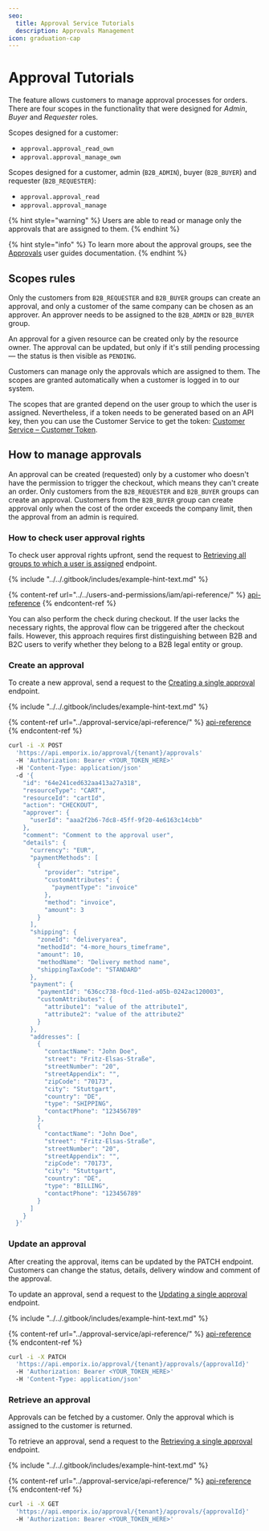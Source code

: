 ```yaml
---
seo:
  title: Approval Service Tutorials
  description: Approvals Management
icon: graduation-cap
---
```


# Approval Tutorials

The feature allows customers to manage approval processes for orders.
There are four scopes in the functionality that were designed for *Admin*, *Buyer* and *Requester* roles.

Scopes designed for a customer:

* `approval.approval_read_own`
* `approval.approval_manage_own`

Scopes designed for a customer, admin (`B2B_ADMIN`), buyer (`B2B_BUYER`) and requester (`B2B_REQUESTER`):

* `approval.approval_read`
* `approval.approval_manage`

{% hint style="warning" %}
Users are able to read or manage only the approvals that are assigned to them. 
{% endhint %}

{% hint style="info" %}
To learn more about the approval groups, see the [Approvals](https://developer.emporix.io/ce/core-commerce/customer-management/approvals) user guides documentation.
{% endhint %}

## Scopes rules

Only the customers from `B2B_REQUESTER` and `B2B_BUYER` groups can create an approval, and only a customer of the same company can be chosen as an approver. An approver needs to be assigned to the `B2B_ADMIN` or `B2B_BUYER` group.

An approval for a given resource can be created only by the resource owner. The approval can be updated, but only if it's still pending processing — the status is then visible as `PENDING`.

Customers can manage only the approvals which are assigned to them. The scopes are granted automatically when a customer is logged in to our system.

The scopes that are granted depend on the user group to which the user is assigned. Nevertheless, if a token needs to be generated based on an API key, then you can use the Customer Service to get the token: [Customer Service – Customer Token](https://developer.emporix.io/api-references/api-guides/companies-and-customers/customer-management/api-reference/authentication-and-authorization#get-customer-tenant-validateauthtoken).

## How to manage approvals

An approval can be created (requested) only by a customer who doesn't have the permission to trigger the checkout, which means they can't create an order.
Only customers from the `B2B_REQUESTER` and `B2B_BUYER` groups can create an approval.
Customers from the `B2B_BUYER` group can create approval only when the cost of the order exceeds the company limit, then the approval from an admin is required.

### How to check user approval rights

To check user approval rights upfront, send the request to [Retrieving all groups to which a user is assigned](https://developer.emporix.io/api-references/api-guides/users-and-permissions/iam/api-reference/users#get-iam-tenant-users-userid-groups) endpoint.

{% include "../../.gitbook/includes/example-hint-text.md" %}

{% content-ref url="../../users-and-permissions/iam/api-reference/" %}
[api-reference](../../users-and-permissions/iam/api-reference/)
{% endcontent-ref %}

You can also perform the check during checkout. If the user lacks the necessary rights, the approval flow can be triggered after the checkout fails. However, this approach requires first distinguishing between B2B and B2C users to verify whether they belong to a B2B legal entity or group.

### Create an approval

To create a new approval, send a request to the [Creating a single approval](https://developer.emporix.io/api-references/api-guides/companies-and-customers/approval-service/approval-api-reference/approvals#post-approval-tenant-approvals) endpoint.

{% include "../../.gitbook/includes/example-hint-text.md" %}

{% content-ref url="../approval-service/api-reference/" %}
[api-reference](../approval-service/api-reference/)
{% endcontent-ref %}

```bash
curl -i -X POST 
  'https://api.emporix.io/approval/{tenant}/approvals' 
  -H 'Authorization: Bearer <YOUR_TOKEN_HERE>' 
  -H 'Content-Type: application/json' 
  -d '{
    "id": "64e241ced632aa413a27a318",
    "resourceType": "CART",
    "resourceId": "cartId",
    "action": "CHECKOUT",
    "approver": {
      "userId": "aaa2f2b6-7dc8-45ff-9f20-4e6163c14cbb"
    },
    "comment": "Comment to the approval user",
    "details": {
      "currency": "EUR",
      "paymentMethods": [
        {
          "provider": "stripe",
          "customAttributes": {
            "paymentType": "invoice"
          },
          "method": "invoice",
          "amount": 3
        }
      ],
      "shipping": {
        "zoneId": "deliveryarea",
        "methodId": "4-more_hours_timeframe",
        "amount": 10,
        "methodName": "Delivery method name",
        "shippingTaxCode": "STANDARD"
      },
      "payment": {
        "paymentId": "636cc738-f0cd-11ed-a05b-0242ac120003",
        "customAttributes": {
          "attribute1": "value of the attribute1",
          "attribute2": "value of the attribute2"
        }
      },
      "addresses": [
        {
          "contactName": "John Doe",
          "street": "Fritz-Elsas-Straße",
          "streetNumber": "20",
          "streetAppendix": "",
          "zipCode": "70173",
          "city": "Stuttgart",
          "country": "DE",
          "type": "SHIPPING",
          "contactPhone": "123456789"
        },
        {
          "contactName": "John Doe",
          "street": "Fritz-Elsas-Straße",
          "streetNumber": "20",
          "streetAppendix": "",
          "zipCode": "70173",
          "city": "Stuttgart",
          "country": "DE",
          "type": "BILLING",
          "contactPhone": "123456789"
        }
      ]
    }
  }'
```

### Update an approval

After creating the approval, items can be updated by the PATCH endpoint. Customers can change the status, details, delivery window and comment of the approval.

To update an approval, send a request to the [Updating a single approval](https://developer.emporix.io/api-references/api-guides/companies-and-customers/approval-service/approval-api-reference/approvals#patch-approval-tenant-approvals-approvalid) endpoint.

{% include "../../.gitbook/includes/example-hint-text.md" %}

{% content-ref url="../approval-service/api-reference/" %}
[api-reference](../approval-service/api-reference/)
{% endcontent-ref %}

```bash
curl -i -X PATCH 
  'https://api.emporix.io/approval/{tenant}/approvals/{approvalId}' 
  -H 'Authorization: Bearer <YOUR_TOKEN_HERE>' 
  -H 'Content-Type: application/json' 
```

### Retrieve an approval

Approvals can be fetched by a customer. Only the approval which is assigned to the customer is returned.

To retrieve an approval, send a request to the [Retrieving a single approval](https://developer.emporix.io/api-references/api-guides/companies-and-customers/approval-service/approval-api-reference/approvals#get-approval-tenant-approvals-approvalid) endpoint.

{% include "../../.gitbook/includes/example-hint-text.md" %}

{% content-ref url="../approval-service/api-reference/" %}
[api-reference](../approval-service/api-reference/)
{% endcontent-ref %}

```bash
curl -i -X GET 
  'https://api.emporix.io/approval/{tenant}/approvals/{approvalId}' 
  -H 'Authorization: Bearer <YOUR_TOKEN_HERE>'
```
